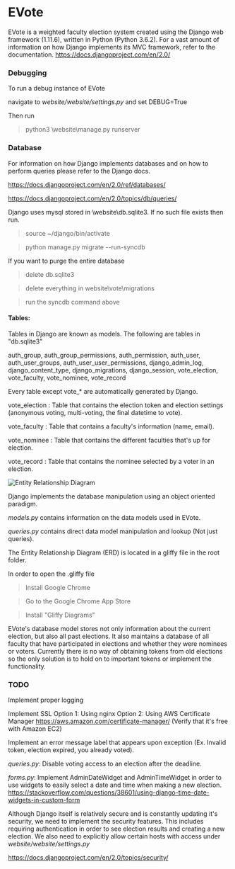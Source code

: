 # EVote

EVote is a weighted faculty election system created using the Django web framework (1.11.6), written in Python (Python 3.6.2).
For a vast amount of information on how Django implements its MVC framework, refer to the documentation.
https://docs.djangoproject.com/en/2.0/

### Debugging

To run a debug instance of EVote 

navigate to _website/website/settings.py_ and set DEBUG=True

Then run

> python3 \website\manage.py runserver



### Database
For information on how Django implements databases and on how to perform queries please refer to the Django docs.

https://docs.djangoproject.com/en/2.0/ref/databases/

https://docs.djangoproject.com/en/2.0/topics/db/queries/

Django uses mysql stored in \website\db.sqlite3. If no such file exists then run.
> source ~/django/bin/activate

> python manage.py migrate --run-syncdb

If you want to purge the entire database

> delete db.sqlite3

> delete everything in website\vote\migrations

> run the syncdb command above

#### Tables:

Tables in Django are known as models. The following are tables in "db.sqlite3"

auth_group, auth_group_permissions, auth_permission, auth_user, auth_user_groups, auth_user_user_permissions, django_admin_log, django_content_type, django_migrations, django_session, vote_election, vote_faculty, vote_nominee, vote_record

Every table except vote_* are automatically generated by Django.

vote_election : Table that contains the election token and election settings (anonymous voting, multi-voting, the final datetime to vote).

vote_faculty : Table that contains a faculty's information (name, email).

vote_nominee : Table that contains the different faculties that's up for election.

vote_record : Table that contains the nominee selected by a voter in an election.


![Entity Relationship Diagram](https://raw.githubusercontent.com/michaelsoltys/EVote/master/ERD.png)

Django implements the database manipulation using an object oriented paradigm.

_models.py_ contains information on the data models used in EVote.

_queries.py_ contains direct data model manipulation and lookup (Not just queries).

The Entity Relationship Diagram (ERD) is located in a gliffy file in the root folder.

In order to open the .gliffy file

> Install Google Chrome

> Go to the Google Chrome App Store

> Install "Gliffy Diagrams"

EVote's database model stores not only information about the current election, but also all past elections. It also maintains a database of all faculty that have participated in elections and whether they were nominees or voters. Currently there is no way of obtaining tokens from old elections so the only solution is to hold on to important tokens or implement the functionality.

### TODO
Implement proper logging

Implement SSL
Option 1:
Using nginx
Option 2:
Using AWS Certificate Manager
https://aws.amazon.com/certificate-manager/ (Verify that it's free with Amazon EC2)

Implement an error message label that appears upon exception (Ex. Invalid token, election expired, you already voted).

_queries.py_: Disable voting access to an election after the deadline.

_forms.py_: Implement AdminDateWidget and AdminTimeWidget in order to use widgets to easily select a date and time when making a new election.
https://stackoverflow.com/questions/38601/using-django-time-date-widgets-in-custom-form

Although Django itself is relatively secure and is constantly updating it's security, we need to implement the security features. This includes requiring authentication in order to see election results and creating a new election. We also need to explicitly allow certain hosts with access under _website/website/settings.py_

https://docs.djangoproject.com/en/2.0/topics/security/
